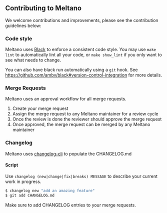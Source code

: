 ## Contributing to Meltano

We welcome contributions and improvements, please see the contribution guidelines below:

### Code style

Meltano uses [Black](https://github.com/ambv/black) to enforce a consistent code style. You may use `make lint` to automatically lint all your code, or `make show_lint` if you only want to see what needs to change.

You can also have black run automatically using a `git` hook. See https://github.com/ambv/black#version-control-integration for more details.

### Merge Requests

Meltano uses an approval workflow for all merge requests.

1. Create your merge request
1. Assign the merge request to any Meltano maintainer for a review cycle
1. Once the review is done the reviewer should approve the merge request
1. Once approved, the merge request can be merged by any Meltano maintainer

### Changelog

Meltano uses [changelog-cli](https://github.com/mc706/changelog-cli) to populate the CHANGELOG.md

#### Script

Use `changelog (new|change|fix|breaks) MESSAGE` to describe your current work in progress.

```bash
$ changelog new "add an amazing feature"
$ git add CHANGELOG.md
```

Make sure to add CHANGELOG entries to your merge requests.